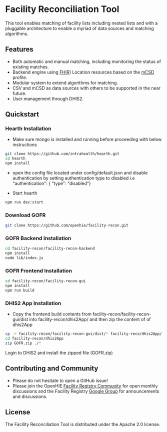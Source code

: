 # Facility Reconciliation Tool
This tool enables matching of facility lists including nested lists and with a pluggable architecture to enable a myriad of data sources and matching algorithms.

## Features
* Both automatic and manual matching, including monitoring the status of existing matches.
* Backend engine using [FHIR](https://www.hl7.org/fhir/location.html)) Location resources based on the [mCSD](http://wiki.ihe.net/index.php/Mobile_Care_Services_Discovery_(mCSD)) profile.
* Modular system to extend algorithms for matching.
* CSV and mCSD as data sources with others to be supported in the near future.
* User management through DHIS2.

## Quickstart
### Hearth Installation
* Make sure mongo is installed and running before proceeding with below instructions

```sh
git clone https://github.com/intrahealth/hearth.git
cd hearth
npm install
```
* open the config file located under config/default.json and disable authentication by setting authentication type to disabled
i.e "authentication": { "type": "disabled"}

* Start hearth
```sh
npm run dev:start
```

### Download GOFR
```sh
git clone https://github.com/openhie/facility-recon.git
```
### GOFR Backend Installation
```sh
cd facility-recon/facility-recon-backend
npm install
node lib/index.js
```
### GOFR Frontend Installation
```sh
cd facility-recon/facility-recon-gui
npm install
npm run build
```
### DHIS2 App Installation
* Copy the frontend build contents from facility-recon/facility-recon-gui/dist into facility-recon/dhis2App/ and then zip the content of of dhis2App
```sh
cp -r facility-recon/facility-recon-gui/dist/* facility-reco/dhis2App/
cd facility-recon/dhis2App
zip GOFR.zip ./*
```
Login to DHIS2 and install the zipped file (GOFR.zip)

## Contributing and Community
* Please do not hesitate to open a GitHub issue! 
* Please join the OpenHIE [Facility Registry Community](https://wiki.ohie.org/display/SUB/Facility+Registry+Community) for open monthly discussions and the Facility Registry [Google Group](https://groups.google.com/forum/#!forum/facility-registry) for announcements and discussions.

## License
The Facility Reconciliation Tool is distributed under the Apache 2.0 license.

